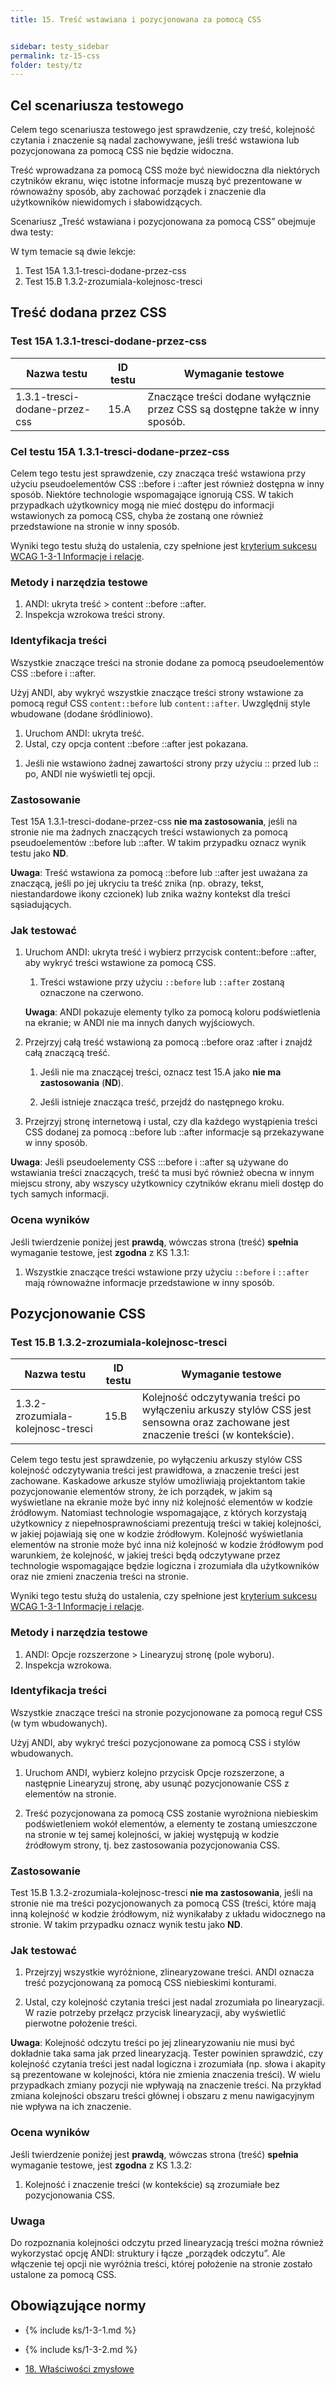 ```yaml
---
title: 15. Treść wstawiana i pozycjonowana za pomocą CSS


sidebar: testy_sidebar
permalink: tz-15-css
folder: testy/tz
---
```


## Cel scenariusza testowego
Celem tego scenariusza testowego jest sprawdzenie, czy treść, kolejność czytania i znaczenie są nadal zachowywane, jeśli treść wstawiona lub pozycjonowana za pomocą CSS nie będzie widoczna.

Treść wprowadzana za pomocą CSS może być niewidoczna dla niektórych czytników ekranu, więc istotne informacje muszą być prezentowane w równoważny sposób, aby zachować porządek i znaczenie dla użytkowników niewidomych i słabowidzących.


Scenariusz „Treść wstawiana i pozycjonowana za pomocą CSS” obejmuje dwa testy:

W tym temacie są dwie lekcje:
1.	Test 15A 1.3.1-tresci-dodane-przez-css
2.	Test 15.B 1.3.2-zrozumiala-kolejnosc-tresci

## Treść dodana przez CSS 

### Test 15A 1.3.1-tresci-dodane-przez-css

| Nazwa testu | ID testu | Wymaganie testowe |
|------------------------|---------|------------------------------------------|
| 1.3.1-tresci-dodane-przez-css | 15.A    | Znaczące treści dodane wyłącznie przez CSS są dostępne także w inny sposób. |

### Cel testu 15A 1.3.1-tresci-dodane-przez-css
Celem tego testu jest sprawdzenie, czy znacząca treść wstawiona przy użyciu pseudoelementów CSS ::before i ::after jest również dostępna w inny sposób. Niektóre technologie wspomagające  ignorują CSS. W takich przypadkach użytkownicy mogą nie mieć dostępu do informacji wstawionych za pomocą CSS, chyba że zostaną one również przedstawione na stronie w inny sposób. 

Wyniki tego testu służą do ustalenia, czy spełnione jest [kryterium sukcesu WCAG 1-3-1 Informacje i relacje](https://https://wcag.lepszyweb.pl/#info-and-relationships).

### Metody i narzędzia testowe 

1.	ANDI: ukryta treść > content ::before ::after.
2.	Inspekcja wzrokowa treści strony.


### Identyfikacja treści
Wszystkie znaczące treści na stronie dodane za pomocą pseudoelementów CSS ::before i ::after.

Użyj ANDI, aby wykryć wszystkie znaczące treści strony wstawione za pomocą reguł CSS  `content::before` lub `content::after`. Uwzględnij style wbudowane (dodane śródliniowo).

1.	Uruchom ANDI: ukryta treść.
2.  Ustal, czy opcja content ::before ::after jest pokazana.

<!-- -->

1.  Jeśli nie wstawiono żadnej zawartości strony przy użyciu :: przed lub :: po, ANDI nie wyświetli tej opcji.


### Zastosowanie
Test 15A 1.3.1-tresci-dodane-przez-css **nie ma zastosowania**, jeśli na stronie nie ma żadnych znaczących treści wstawionych za pomocą pseudoelementów ::before lub ::after. W takim przypadku oznacz wynik testu jako **ND**. 

**Uwaga**: Treść wstawiona za pomocą ::before lub ::after jest uważana za znaczącą, jeśli po jej ukryciu ta treść znika (np. obrazy, tekst, niestandardowe ikony czcionek) lub znika ważny kontekst dla treści sąsiadujących.

### Jak testować

1.  Uruchom ANDI: ukryta treść i wybierz prrzycisk content::before ::after, aby wykryć treści wstawione za pomocą CSS.
    1.  Treści wstawione przy użyciu `::before` lub `::after` zostaną oznaczone na czerwono.
	
	**Uwaga**: ANDI pokazuje elementy tylko za pomocą koloru podświetlenia na ekranie; w ANDI nie ma innych danych wyjściowych.

2.  Przejrzyj całą treść wstawioną za pomocą ::before oraz :after i znajdź całą znaczącą treść.

    1.  Jeśli nie ma znaczącej treści, oznacz test 15.A jako **nie ma zastosowania** (**ND**).

    2.  Jeśli istnieje znacząca treść, przejdź do następnego kroku.

3.  Przejrzyj stronę internetową i ustal, czy dla każdego wystąpienia treści CSS dodanej za pomocą ::before lub ::after informacje są przekazywane w inny sposób.

**Uwaga**: Jeśli pseudoelementy CSS :::before i ::after są używane do wstawiania treści znaczących, treść ta musi być również obecna w innym miejscu strony, aby wszyscy użytkownicy czytników ekranu mieli dostęp do tych samych informacji.


### Ocena wyników

Jeśli twierdzenie poniżej jest **prawdą**, wówczas strona (treść) **spełnia** wymaganie testowe, jest **zgodna** z&nbsp;KS 1.3.1:

1.  Wszystkie znaczące treści wstawione przy użyciu `::before` i `::after` mają równoważne informacje przedstawione w inny sposób.

## Pozycjonowanie CSS 

### Test 15.B 1.3.2-zrozumiala-kolejnosc-tresci

| Nazwa testu | ID testu | Wymaganie testowe |
|------------------------|---------|------------------------------------------|
| 1.3.2-zrozumiala-kolejnosc-tresci | 15.B    | Kolejność odczytywania treści po wyłączeniu arkuszy stylów CSS jest sensowna oraz zachowane jest znaczenie treści (w kontekście). |

Celem tego testu jest sprawdzenie, po wyłączeniu arkuszy stylów CSS kolejność odczytywania treści jest prawidłowa, a znaczenie treści jest zachowane. Kaskadowe arkusze stylów umożliwiają projektantom takie pozycjonowanie elementów strony, że ich porządek, w jakim są wyświetlane na ekranie może być inny niż kolejność elementów w kodzie źródłowym. Natomiast technologie wspomagające, z których korzystają użytkownicy z niepełnosprawnościami prezentują treści w takiej kolejności, w jakiej pojawiają się one w kodzie źródłowym. Kolejność wyświetlania elementów na stronie może być inna niż kolejność w kodzie źródłowym pod warunkiem, że kolejność, w jakiej treści będą odczytywane przez technologie wspomagające będzie logiczna i zrozumiała dla użytkowników oraz nie zmieni znaczenia treści na stronie. 

Wyniki tego testu służą do ustalenia, czy spełnione jest [kryterium sukcesu WCAG 1-3-1 Informacje i relacje](https://https://wcag.lepszyweb.pl/#info-and-relationships).

### Metody i narzędzia testowe  
1.	ANDI: Opcje rozszerzone > Linearyzuj stronę (pole wyboru).
2.	Inspekcja wzrokowa.


### Identyfikacja treści
Wszystkie znaczące treści na stronie pozycjonowane za pomocą reguł CSS (w tym wbudowanych).

Użyj ANDI, aby wykryć treści pozycjonowane za pomocą CSS i stylów wbudowanych.

1.	Uruchom ANDI, wybierz kolejno przycisk Opcje rozszerzone, a następnie Linearyzuj stronę, aby usunąć pozycjonowanie CSS z elementów na stronie.

2.  Treść pozycjonowana za pomocą CSS zostanie wyrożniona niebieskim podświetleniem wokół elementów, a elementy te zostaną umieszczone na stronie w tej samej kolejności, w jakiej występują w kodzie źródłowym strony, tj. bez zastosowania pozycjonowania CSS.

### Zastosowanie
Test 15.B 1.3.2-zrozumiala-kolejnosc-tresci **nie ma zastosowania**, jeśli na stronie nie ma treści pozycjonowanych za pomocą CSS (treści, które mają inną kolejność w kodzie źródłowym, niż wynikałaby z układu widocznego na stronie. W takim przypadku oznacz wynik testu jako **ND**.


### Jak testować

1.  Przejrzyj wszystkie wyróżnione, zlinearyzowane treści.
    ANDI oznacza treść pozycjonowaną za pomocą CSS niebieskimi konturami.

2.  Ustal, czy kolejność czytania treści jest nadal zrozumiała po linearyzacji. W razie potrzeby przełącz przycisk linearyzacji, aby wyświetlić pierwotne położenie treści.

**Uwaga**: Kolejność odczytu treści po jej zlinearyzowaniu nie musi być dokładnie taka sama jak przed linearyzacją. Tester powinien sprawdzić, czy kolejność czytania treści jest nadal logiczna i zrozumiała (np. słowa i akapity są prezentowane w kolejności, która nie zmienia znaczenia treści). W wielu przypadkach zmiany pozycji nie wpływają na znaczenie treści. Na przykład zmiana kolejności obszaru treści głównej i obszaru z menu nawigacyjnym nie wpływa na ich znaczenie.

### Ocena wyników

Jeśli twierdzenie poniżej jest **prawdą**, wówczas strona (treść) **spełnia** wymaganie testowe, jest **zgodna** z&nbsp;KS 1.3.2:

1.	Kolejność i znaczenie treści (w kontekście) są zrozumiałe bez pozycjonowania CSS.

### Uwaga

Do rozpoznania kolejności odczytu przed linearyzacją treści można również wykorzystać opcję ANDI: struktury i łącze „porządek odczytu”. Ale włączenie tej opcji nie wyróżnia treści, której położenie na stronie zostało ustalone za pomocą CSS.


## Obowiązujące normy

- {% include ks/1-3-1.md %}
- {% include ks/1-3-2.md %}

- [18. Właściwości zmysłowe](ICT-18-zaleznosc-od-css)
